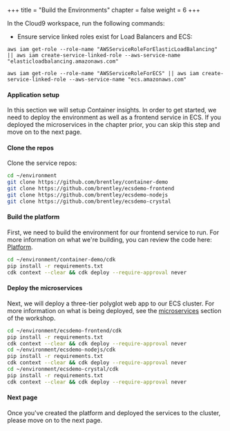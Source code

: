+++
title = "Build the Environments"
chapter = false
weight = 6
+++

In the Cloud9 workspace, run the following commands:

- Ensure service linked roles exist for Load Balancers and ECS:

```
aws iam get-role --role-name "AWSServiceRoleForElasticLoadBalancing" || aws iam create-service-linked-role --aws-service-name "elasticloadbalancing.amazonaws.com"

aws iam get-role --role-name "AWSServiceRoleForECS" || aws iam create-service-linked-role --aws-service-name "ecs.amazonaws.com"
```

#### Application setup

In this section we will setup Container insights. In order to get started, we need to deploy the environment as well as a frontend service in ECS. 
If you deployed the microservices in the chapter prior, you can skip this step and move on to the next page.

#### Clone the repos

Clone the service repos:

```bash
cd ~/environment
git clone https://github.com/brentley/container-demo
git clone https://github.com/brentley/ecsdemo-frontend
git clone https://github.com/brentley/ecsdemo-nodejs
git clone https://github.com/brentley/ecsdemo-crystal
```

#### Build the platform

First, we need to build the environment for our frontend service to run. For more information on what we're building, you can review the code here: [Platform](../../microservices/platform/build_environment).

```bash
cd ~/environment/container-demo/cdk
pip install -r requirements.txt
cdk context --clear && cdk deploy --require-approval never
```

#### Deploy the microservices

Next, we will deploy a three-tier polyglot web app to our ECS cluster. For more information on what is being deployed, see the [microservices](../../microservices) section of the workshop.

```bash
cd ~/environment/ecsdemo-frontend/cdk
pip install -r requirements.txt
cdk context --clear && cdk deploy --require-approval never
cd ~/environment/ecsdemo-nodejs/cdk
pip install -r requirements.txt
cdk context --clear && cdk deploy --require-approval never
cd ~/environment/ecsdemo-crystal/cdk
pip install -r requirements.txt
cdk context --clear && cdk deploy --require-approval never
```

#### Next page

Once you've created the platform and deployed the services to the cluster, please move on to the next page.
